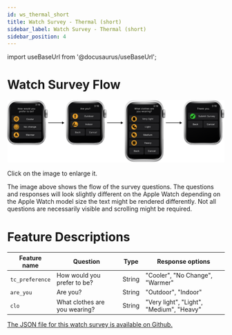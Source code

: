 ```yaml
---
id: ws_thermal_short
title: Watch Survey - Thermal (short)
sidebar_label: Watch Survey - Thermal (short)
sidebar_position: 4
---
```


import useBaseUrl from '@docusaurus/useBaseUrl';

# Watch Survey Flow
[![Image](/img/watch_survey_thermal_short.png)](/img/watch_survey_thermal_short.png)

Click on the image to enlarge it.

The image above shows the flow of the survey questions. The questions and responses will look slightly different on the Apple Watch depending on the Apple Watch model size the text might be rendered differently. Not all questions are necessarily visible and scrolling might be required.


# Feature Descriptions
| Feature name | Question | Type | Response options |
|--------------|----------|------|------------------|
| `tc_preference` | How would you prefer to be? | String |  "Cooler", "No Change", "Warmer" |
| `are_you` | Are you? | String | "Outdoor", "Indoor" |
| `clo` | What clothes are you wearing? | String | "Very light", "Light", "Medium", "Heavy" |

[The JSON file for this watch survey is available on Github.](https://github.com/cozie-app/cozie-apple/blob/master/Watch%20Surveys/watch_survey_thermal_short.json)